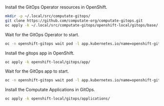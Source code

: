 
Install the GitOps Operator resources in OpenShift. 

```bash
mkdir -p ~/.local/src/computate-gitops/
git clone https://github.com/computate-org/computate-gitops.git
oc apply -k ~/.local/src/computate-gitops/openshift-local/gitops/base/
```

Wait for the GitOps Operator to start. 

```bash
oc -n openshift-gitops wait pod -l app.kubernetes.io/name=openshift-gitops-application-controller --for=condition=Ready --timeout=5m
```

Install the gitops app in OpenShift. 

```bash
oc apply -k openshift-local/gitops/app/
```

Wait for the GitOps app to start. 

```bash
oc -n openshift-gitops wait pod -l app.kubernetes.io/name=openshift-gitops-server --for=condition=Ready --timeout=5m
```

Install the Computate Applications in GitOps. 

```bash
oc apply -k openshift-local/gitops/applications/
```

